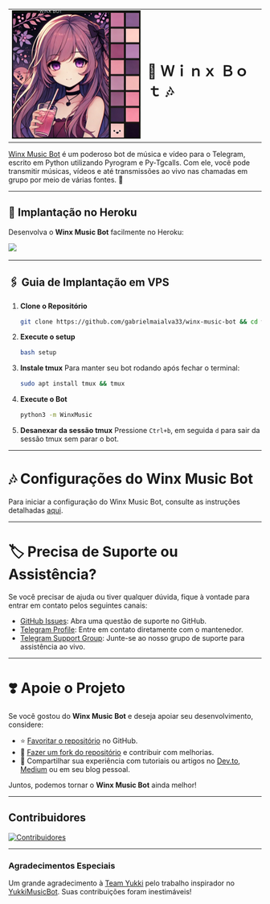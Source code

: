 <table>
  <tr>
    <td><img src="./assets/start_img_2.png" alt="TypeScript" width="300"></td>
    <td><h1>🎵 Ｗｉｎｘ Ｂｏｔ 🎶</h1></td>
  </tr>
</table>

[Winx Music Bot](https://github.com/gabrielmaialva33/winx-music-bot) é um poderoso bot de música e vídeo para o
Telegram, escrito em Python utilizando Pyrogram e Py-Tgcalls. Com ele, você pode transmitir músicas, vídeos e até
transmissões ao vivo nas chamadas em grupo por meio de várias fontes. 🚀

---

## 🚀 Implantação no Heroku

Desenvolva o **Winx Music Bot** facilmente no Heroku:

<a href="https://dashboard.heroku.com/new?template=https://github.com/gabrielmaialva33/winx-music-bot"><img src="https://img.shields.io/badge/Deploy%20To%20Heroku-red?style=for-the-badge&logo=heroku" width="200"/></a>

---

## 🖇️ Guia de Implantação em VPS

1. **Clone o Repositório**
   ```bash
   git clone https://github.com/gabrielmaialva33/winx-music-bot && cd winx-music-bot
   ```

2. **Execute o setup**
   ```bash
   bash setup
   ```

3. **Instale tmux**
   Para manter seu bot rodando após fechar o terminal:
   ```bash
   sudo apt install tmux && tmux
   ```

4. **Execute o Bot**
   ```bash
   python3 -m WinxMusic
   ```

5. **Desanexar da sessão tmux**
   Pressione `Ctrl+b`, em seguida `d` para sair da sessão tmux sem parar o bot.

___

# 🎶 Configurações do Winx Music Bot

Para iniciar a configuração do Winx Music Bot, consulte as instruções
detalhadas [aqui](https://github.com/gabrielmaialva33/winx-music-bot/blob/master/config/README.pt.md).

---

# 🏷 Precisa de Suporte ou Assistência?

Se você precisar de ajuda ou tiver qualquer dúvida, fique à vontade para entrar em contato pelos seguintes canais:

- [GitHub Issues](https://github.com/gabrielmaialva33/winx-music-bot/issues/new?assignees=&labels=question&title=support%3A+&body=%23+Support+Question):
  Abra uma questão de suporte no GitHub.
- [Telegram Profile](https://t.me/mrootx): Entre em contato diretamente com o mantenedor.
- [Telegram Support Group](https://t.me/winxmusicsupport): Junte-se ao nosso grupo de suporte para assistência ao vivo.

---

# ❣️ Apoie o Projeto

Se você gostou do **Winx Music Bot** e deseja apoiar seu desenvolvimento, considere:

- ⭐ [Favoritar o repositório](https://github.com/gabrielmaialva33/winx-music-bot) no GitHub.
- 🍴 [Fazer um fork do repositório](https://github.com/gabrielmaialva33/winx-music-bot) e contribuir com melhorias.
- 📝 Compartilhar sua experiência com tutoriais ou artigos no [Dev.to](https://dev.to/), [Medium](https://medium.com/) ou
  em seu blog pessoal.

Juntos, podemos tornar o **Winx Music Bot** ainda melhor!

---

## Contribuidores

[![Contribuidores](https://contrib.nn.ci/api?repo=gabrielmaialva33/winx-music-bot&radius=100)](https://github.com/gabrielmaialva33/winx-music-bot/graphs/contributors)

---

### Agradecimentos Especiais

Um grande agradecimento à [Team Yukki](https://github.com/TeamYukki) pelo trabalho inspirador
no [YukkiMusicBot](https://github.com/TeamYukki/YukkiMusicBot). Suas contribuições foram inestimáveis!
